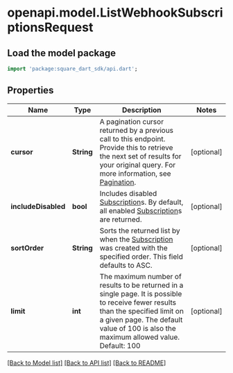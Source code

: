# openapi.model.ListWebhookSubscriptionsRequest

## Load the model package
```dart
import 'package:square_dart_sdk/api.dart';
```

## Properties
Name | Type | Description | Notes
------------ | ------------- | ------------- | -------------
**cursor** | **String** | A pagination cursor returned by a previous call to this endpoint. Provide this to retrieve the next set of results for your original query.  For more information, see [Pagination](https://developer.squareup.com/docs/build-basics/common-api-patterns/pagination). | [optional] 
**includeDisabled** | **bool** | Includes disabled [Subscription](https://developer.squareup.com/reference/square_2023-12-13/objects/WebhookSubscription)s. By default, all enabled [Subscription](https://developer.squareup.com/reference/square_2023-12-13/objects/WebhookSubscription)s are returned. | [optional] 
**sortOrder** | **String** | Sorts the returned list by when the [Subscription](https://developer.squareup.com/reference/square_2023-12-13/objects/WebhookSubscription) was created with the specified order. This field defaults to ASC. | [optional] 
**limit** | **int** | The maximum number of results to be returned in a single page. It is possible to receive fewer results than the specified limit on a given page. The default value of 100 is also the maximum allowed value.  Default: 100 | [optional] 

[[Back to Model list]](../README.md#documentation-for-models) [[Back to API list]](../README.md#documentation-for-api-endpoints) [[Back to README]](../README.md)


